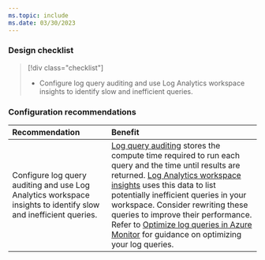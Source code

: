 ```yaml
---
ms.topic: include
ms.date: 03/30/2023
---
```


### Design checklist

> [!div class="checklist"]
> * Configure log query auditing and use Log Analytics workspace insights to identify slow and inefficient queries.

### Configuration recommendations

| Recommendation | Benefit |
|:---------------|:--------|
| Configure log query auditing and use Log Analytics workspace insights to identify slow and inefficient queries. | [Log query auditing](../query-audit.md) stores the compute time required to run each query and the time until results are returned. [Log Analytics workspace insights](../log-analytics-workspace-insights-overview.md#query-audit-tab) uses this data to list potentially inefficient queries in your workspace. Consider rewriting these queries to improve their performance. Refer to [Optimize log queries in Azure Monitor](../query-optimization.md) for guidance on optimizing your log queries. |

